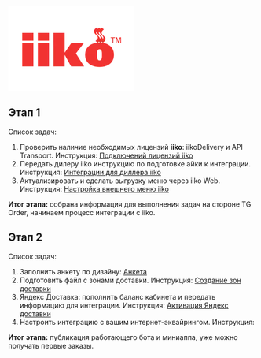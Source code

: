 ![Pasted image 20250216183801.png](files/Pasted_image_20250216183801.png)
## Этап 1

Список задач:
1. Проверить наличие необходимых лицензий **iiko**: iikoDelivery и API Transport. Инструкция: [Подключений лицензий iiko](Подключение_лицензий_iiko)
2. Передать дилеру iiko инструкцию по подготовке айки к интеграции. Инструкция: [Интеграции для диллера iiko](Интеграции_для_диллера_iiko)
3. Актуализировать и сделать выгрузку меню через iiko Web. Инструкция: [Настройка внешнего меню iiko](./Внешнее_меню_iiko)

**Итог этапа:** собрана информация для выполнения задач на стороне TG Order, начинаем процесс интеграции c iiko.

## Этап 2

Список задач:
1. Заполнить анкету по дизайну: [Анкета](https://tally.so/r/wb67Q2)
2. Подготовить файл с зонами доставки. Инструкция: [Создание зон доставки](🚚_Создание_зон_доставки)
3. Яндекс Доставка: пополнить баланс кабинета и передать информацию для интеграции. Инструкция: [Активация Яндекс доставки](./Активация_яндекс_доставки)
4. Настроить интеграцию с вашим интернет-эквайрингом. Инструкция:

**Итог этапа:** публикация работающего бота и миниаппа, уже можно получать первые заказы.